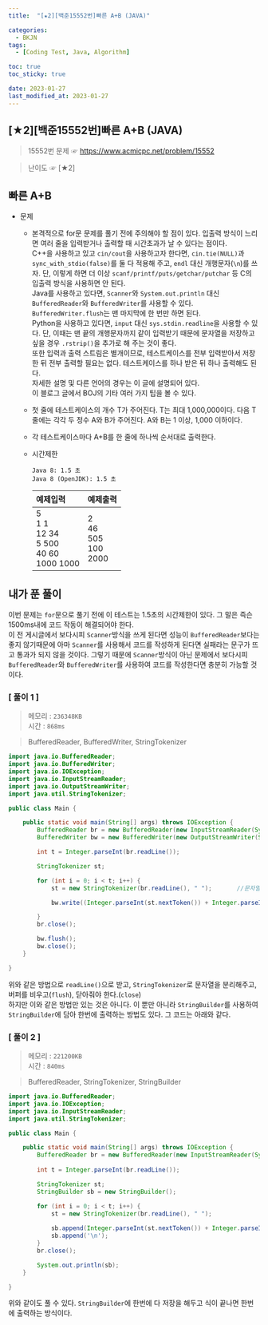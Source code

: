 ```yaml
---
title:  "[★2][백준15552번]빠른 A+B (JAVA)" 

categories:
  - BKJN
tags:
  - [Coding Test, Java, Algorithm]

toc: true
toc_sticky: true

date: 2023-01-27
last_modified_at: 2023-01-27
---
```

[★2][백준15552번]빠른 A+B (JAVA)
----
> 15552번 문제 ☞ <https://www.acmicpc.net/problem/15552>  

> 난이도 ☞ [★2]
  
## 빠른 A+B  
  
- 문제
  - 본격적으로 for문 문제를 풀기 전에 주의해야 할 점이 있다. 입출력 방식이 느리면 여러 줄을 입력받거나 출력할 때 시간초과가 날 수 있다는 점이다.<br>C++을 사용하고 있고 `cin/cout`을 사용하고자 한다면, `cin.tie(NULL)`과 `sync_with_stdio(false)`를 둘 다 적용해 주고, `endl` 대신 개행문자(`\n`)를 쓰자. 단, 이렇게 하면 더 이상 `scanf/printf/puts/getchar/putchar` 등 C의 입출력 방식을 사용하면 안 된다.<br>Java를 사용하고 있다면, `Scanner`와 `System.out.println` 대신 `BufferedReader`와 `BufferedWriter`를 사용할 수 있다. `BufferedWriter.flush`는 맨 마지막에 한 번만 하면 된다.<br>Python을 사용하고 있다면, `input` 대신 `sys.stdin.readline`을 사용할 수 있다. 단, 이때는 맨 끝의 개행문자까지 같이 입력받기 때문에 문자열을 저장하고 싶을 경우 `.rstrip()`을 추가로 해 주는 것이 좋다.<br>또한 입력과 출력 스트림은 별개이므로, 테스트케이스를 전부 입력받아서 저장한 뒤 전부 출력할 필요는 없다. 테스트케이스를 하나 받은 뒤 하나 출력해도 된다.<br>자세한 설명 및 다른 언어의 경우는 이 글에 설명되어 있다.<br>이 블로그 글에서 BOJ의 기타 여러 가지 팁을 볼 수 있다.
  - 첫 줄에 테스트케이스의 개수 T가 주어진다. T는 최대 1,000,000이다. 다음 T줄에는 각각 두 정수 A와 B가 주어진다. A와 B는 1 이상, 1,000 이하이다.
  - 각 테스트케이스마다 A+B를 한 줄에 하나씩 순서대로 출력한다.
  - 시간제한
	```
	Java 8: 1.5 초
	Java 8 (OpenJDK): 1.5 초
	```
  
	|예제입력|예제출력|
	|:--|:--|
	|5<br>1 1<br>12 34<br>5 500<br>40 60<br>1000 1000|2<br>46<br>505<br>100<br>2000|

  
## 내가 푼 풀이  
이번 문제는 `for`문으로 풀기 전에 이 테스트는 1.5초의 시간제한이 있다. 그 말은 즉슨 1500ms내에 코드 작동이 해결되어야 한다.<br>이 전 게시글에서 보다시피 `Scanner`방식을 쓰게 된다면 성능이 `BufferedReader`보다는 좋지 않기때문에 아마 `Scanner`를 사용해서 코드를 작성하게 된다면 실패라는 문구가 뜨고 통과가 되지 않을 것이다. 그렇기 때문에 `Scanner`방식이 아닌 문제에서 보다시피 `BufferedReader`와 `BufferedWriter`를 사용하여 코드를 작성한다면 충분히 가능할 것이다.
### [ 풀이 1 ]  
>메모리 : `236348KB`  
>시간 : `868ms`  

> BufferedReader, BufferedWriter, StringTokenizer
  
```java
import java.io.BufferedReader;
import java.io.BufferedWriter;
import java.io.IOException;
import java.io.InputStreamReader;
import java.io.OutputStreamWriter;
import java.util.StringTokenizer;

public class Main {

	public static void main(String[] args) throws IOException {
		BufferedReader br = new BufferedReader(new InputStreamReader(System.in));
		BufferedWriter bw = new BufferedWriter(new OutputStreamWriter(System.out));

		int t = Integer.parseInt(br.readLine());

		StringTokenizer st;

		for (int i = 0; i < t; i++) {
			st = new StringTokenizer(br.readLine(), " ");       //문자열 분리

			bw.write((Integer.parseInt(st.nextToken()) + Integer.parseInt(st.nextToken())) + "\n");

		}
		br.close();

		bw.flush();
		bw.close();
	}

}
```
위와 같은 방법으로 `readLine()`으로 받고, `StringTokenizer`로 문자열을 분리해주고, 버퍼를 비우고(`flush`), 닫아줘야 한다.(`close`)<br>하지만 이와 같은 방법만 있는 것은 아니다. 이 뿐만 아니라 `StringBuilder`를 사용하여 `StringBuilder`에 담아 한번에 출력하는 방법도 있다. 그 코드는 아래와 같다.
### [ 풀이 2 ]  
>메모리 : `221200KB`  
>시간 : `840ms`  
  
>BufferedReader, StringTokenizer, StringBuilder
  
```java
import java.io.BufferedReader;
import java.io.IOException;
import java.io.InputStreamReader;
import java.util.StringTokenizer;

public class Main {

	public static void main(String[] args) throws IOException {
		BufferedReader br = new BufferedReader(new InputStreamReader(System.in));
		
		int t = Integer.parseInt(br.readLine());

		StringTokenizer st;
		StringBuilder sb = new StringBuilder();

		for (int i = 0; i < t; i++) {
			st = new StringTokenizer(br.readLine(), " ");
			
			sb.append(Integer.parseInt(st.nextToken()) + Integer.parseInt(st.nextToken()));
			sb.append('\n');
		}
		br.close();

		System.out.println(sb);
	}

}
```
위와 같이도 풀 수 있다. `StringBuilder`에 한번에 다 저장을 해두고 식이 끝나면 한번에 출력하는 방식이다.